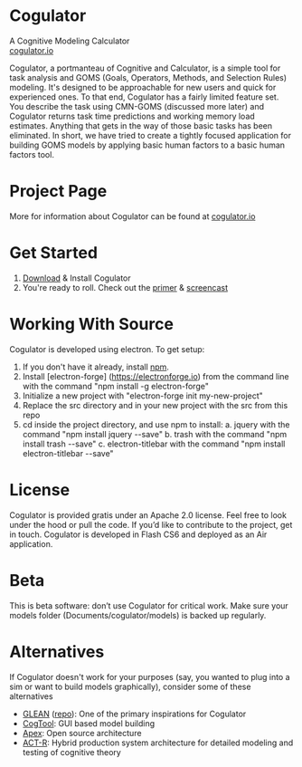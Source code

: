 # Cogulator
A Cognitive Modeling Calculator  
[cogulator.io](http://cogulator.io)

Cogulator, a portmanteau of Cognitive and Calculator, is a simple tool for task analysis and GOMS (Goals, Operators, Methods, and Selection Rules) modeling. It's designed to be approachable for new users and quick for experienced ones. To that end, Cogulator has a fairly limited feature set. You describe the task using CMN-GOMS (discussed more later) and Cogulator returns task time predictions and working memory load estimates. Anything that gets in the way of those basic tasks has been eliminated. In short, we have tried to create a tightly focused application for building GOMS models by applying basic human factors to a basic human factors tool.

# Project Page
More for information about Cogulator can be found at [cogulator.io](http://cogulator.io)

# Get Started
1. [Download](https://github.com/Cogulator/Cogulator/releases/download/v1.2/cogulator.air) & Install Cogulator
2. You're ready to roll.  Check out the [primer](http://cogulator.github.io/Cogulator/primer.html) & [screencast](http://cogulator.github.io/Cogulator/screencast.html)

# Working With Source
Cogulator is developed using electron. To get setup:
1. If you don't have it already, install [npm](https://www.npmjs.com/get-npm).
2. Install [electron-forge] (https://electronforge.io) from the command line with the command "npm install -g electron-forge"
3. Initialize a new project with "electron-forge init my-new-project"
4. Replace the src directory and in your new project with the src from this repo
5. cd inside the project directory, and use npm to install:
  a. jquery with the command "npm install jquery --save"
  b. trash with the command "npm install trash --save"
  c. electron-titlebar with the command "npm install electron-titlebar --save"

# License
Cogulator is provided gratis under an Apache 2.0 license. Feel free to look under the hood or pull the code. If you’d like to contribute to the project, get in touch. Cogulator is developed in Flash CS6 and deployed as an Air application.

# Beta
This is beta software: don’t use Cogulator for critical work. Make sure your models folder (Documents/cogulator/models) is backed up regularly. 

# Alternatives
If Cogulator doesn't work for your purposes (say, you wanted to plug into a sim or want to build models graphically), consider some of these alternatives
* [GLEAN](http://web.eecs.umich.edu/~kieras/goms.html) ([repo](https://github.com/dekieras/GLEANApp)): One of the primary inspirations for Cogulator
* [CogTool](https://github.com/cogtool/): GUI based model building
* [Apex](http://www.ai.sri.com/project/APEX): Open source architecture
* [ACT-R](http://act-r.psy.cmu.edu/): Hybrid production system architecture for detailed modeling and testing of cognitive theory
